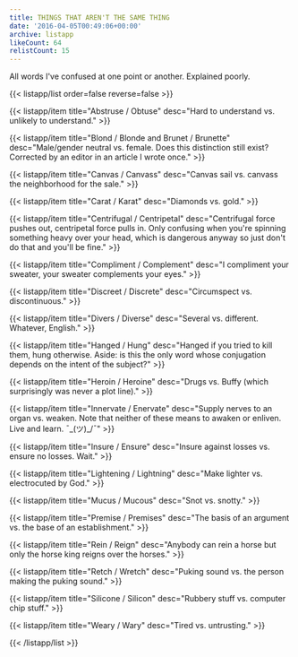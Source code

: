 ```yaml
---
title: THINGS THAT AREN'T THE SAME THING
date: '2016-04-05T00:49:06+00:00'
archive: listapp
likeCount: 64
relistCount: 15
---
```


All words I've confused at one point or another. Explained poorly.

<!--more-->

{{< listapp/list order=false reverse=false >}}

   {{< listapp/item title="Abstruse / Obtuse"
      desc="Hard to understand vs. unlikely to understand." >}}

   {{< listapp/item title="Blond / Blonde and Brunet / Brunette"
      desc="Male/gender neutral vs. female. Does this distinction still exist? Corrected by an editor in an article I wrote once." >}}

   {{< listapp/item title="Canvas / Canvass"
      desc="Canvas sail vs. canvass the neighborhood for the sale." >}}

   {{< listapp/item title="Carat / Karat"
      desc="Diamonds vs. gold." >}}

   {{< listapp/item title="Centrifugal / Centripetal"
      desc="Centrifugal force pushes out, centripetal force pulls in. Only confusing when you're spinning something heavy over your head, which is dangerous anyway so just don't do that and you'll be fine." >}}

   {{< listapp/item title="Compliment / Complement"
      desc="I compliment your sweater, your sweater complements your eyes." >}}

   {{< listapp/item title="Discreet / Discrete"
      desc="Circumspect vs. discontinuous." >}}

   {{< listapp/item title="Divers / Diverse"
      desc="Several vs. different. Whatever, English." >}}

   {{< listapp/item title="Hanged / Hung"
      desc="Hanged if you tried to kill them, hung otherwise. Aside: is this the only word whose conjugation depends on the intent of the subject?" >}}

   {{< listapp/item title="Heroin / Heroine"
      desc="Drugs vs. Buffy (which surprisingly was never a plot line)." >}}

   {{< listapp/item title="Innervate / Enervate"
      desc="Supply nerves to an organ vs. weaken. Note that neither of these means to awaken or enliven. Live and learn. ¯\_(ツ)_/¯" >}}

   {{< listapp/item title="Insure / Ensure"
      desc="Insure against losses vs. ensure no losses. Wait." >}}

   {{< listapp/item title="Lightening / Lightning"
      desc="Make lighter vs. electrocuted by God." >}}

   {{< listapp/item title="Mucus / Mucous"
      desc="Snot vs. snotty." >}}

   {{< listapp/item title="Premise / Premises"
      desc="The basis of an argument vs. the base of an establishment." >}}

   {{< listapp/item title="Rein / Reign"
      desc="Anybody can rein a horse but only the horse king reigns over the horses." >}}

   {{< listapp/item title="Retch / Wretch"
      desc="Puking sound vs. the person making the puking sound." >}}

   {{< listapp/item title="Silicone / Silicon"
      desc="Rubbery stuff vs. computer chip stuff." >}}

   {{< listapp/item title="Weary / Wary"
      desc="Tired vs. untrusting." >}}

{{< /listapp/list >}}
